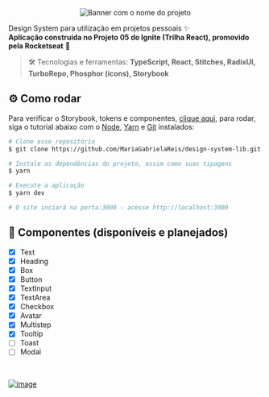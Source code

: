 <div align="center"> <img src="https://user-images.githubusercontent.com/69374340/216841417-a877484d-158d-4ce6-b34e-05495d4d4382.png" alt="Banner com o nome do projeto"/> </div>

Design System para utilização em projetos pessoais :sparkles: <br>
**Aplicação construída no Projeto 05 do Ignite (Trilha React), promovido pela Rocketseat** 🚀

> :hammer_and_wrench: Tecnologias e ferramentas: **TypeScript, React, Stitches, RadixUI, TurboRepo, Phosphor (icons), Storybook**

## :gear: Como rodar
Para verificar o Storybook, tokens e componentes, [clique aqui](https://mariagabrielareis.github.io/design-system-lib/), para rodar, siga o tutorial abaixo com o [Node](https://nodejs.org/en/), [Yarn](https://yarnpkg.com/) e [Git](https://git-scm.com/) instalados:

```bash
# Clone esse repositório
$ git clone https://github.com/MariaGabrielaReis/design-system-lib.git

# Instale as dependências do projeto, assim como suas tipagens
$ yarn

# Execute a aplicação
$ yarn dev

# O site inciará na porta:3000 - acesse http://localhost:3000
```

## 🧩 Componentes (disponíveis e planejados)

- [X] Text
- [X] Heading
- [X] Box
- [X] Button
- [X] TextInput
- [X] TextArea
- [X] Checkbox
- [X] Avatar
- [X] Multistep
- [X] Tooltip
- [ ] Toast
- [ ] Modal

<br>

[![image](https://img.shields.io/badge/✨%20Maria%20Gabriela%20Reis,%202023-LinkedIn-0D9488?style=flat-square)](https://www.linkedin.com/in/mariagabrielareis/)

